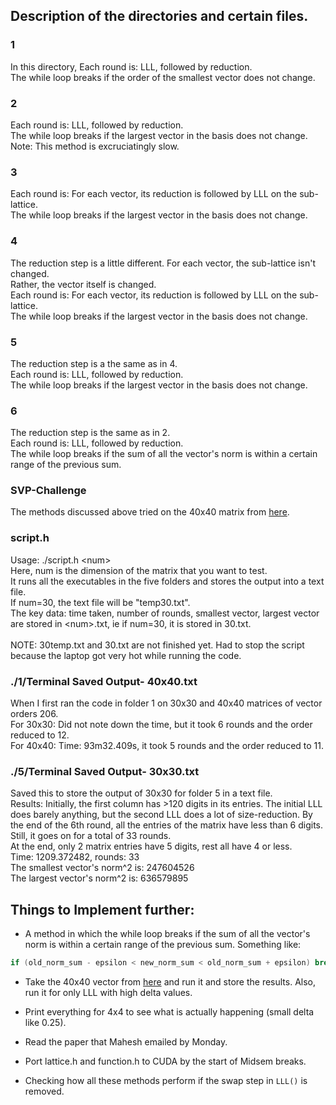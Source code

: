 ## Description of the directories and certain files.

### 1
In this directory, Each round is: LLL, followed by reduction. <br>
The while loop breaks if the order of the smallest vector does not change.

### 2
Each round is: LLL, followed by reduction. <br>
The while loop breaks if the largest vector in the basis does not change. <br>
Note: This method is excruciatingly slow. <br>

### 3
Each round is: For each vector, its reduction is followed by LLL on the sub-lattice.<br>
The while loop breaks if the largest vector in the basis does not change.

### 4
The reduction step is a little different. For each vector, the sub-lattice isn't changed.<br>
Rather, the vector itself is changed.<br>
Each round is: For each vector, its reduction is followed by LLL on the sub-lattice.<br>
The while loop breaks if the largest vector in the basis does not change.

### 5
The reduction step is a the same as in 4.<br>
Each round is: LLL, followed by reduction.<br>
The while loop breaks if the largest vector in the basis does not change.

### 6
The reduction step is the same as in 2.<br>
Each round is: LLL, followed by reduction. <br>
The while loop breaks if the sum of all the vector's norm is within a certain range of the previous sum.

### SVP-Challenge
The methods discussed above tried on the 40x40 matrix from [here](https://www.latticechallenge.org/svp-challenge/download/challenges/svpchallengedim40seed0.txt).

### script.h
Usage: ./script.h <num\><br>
Here, num is the dimension of the matrix that you want to test.<br>
It runs all the executables in the five folders and stores the output into a text file.<br>
If num=30, the text file will be "temp30.txt".<br>
The key data: time taken, number of rounds, smallest vector, largest vector are stored in <num\>.txt, ie if num=30, it is stored in 30.txt.<br><br>
NOTE: 30temp.txt and 30.txt are not finished yet. Had to stop the script because the laptop got very hot while running the code.

### ./1/Terminal Saved Output- 40x40.txt
When I first ran the code in folder 1 on 30x30 and 40x40 matrices of vector orders 206.<br>
For 30x30: Did not note down the time, but it took 6 rounds and the order reduced to 12.<br>
For 40x40: Time: 93m32.409s, it took 5 rounds and the order reduced to 11.

### ./5/Terminal Saved Output- 30x30.txt
Saved this to store the output of 30x30 for folder 5 in a text file.<br>
Results: Initially, the first column has >120 digits in its entries. The initial LLL does
barely anything, but the second LLL does a lot of size-reduction. By the end of the 6th round, all the entries of the matrix have less than 6 digits.
Still, it goes on for a total of 33 rounds.<br>
At the end, only 2 matrix entries have 5 digits, rest all have 4 or less.<br>
Time: 1209.372482, rounds: 33<br>
The smallest vector's norm^2 is:  247604526<br>
The largest vector's norm^2 is:   636579895<br>

## Things to Implement further:

* A method in which the while loop breaks if the sum of all the vector's norm is within a certain range of the previous sum. Something like:
```c
if (old_norm_sum - epsilon < new_norm_sum < old_norm_sum + epsilon) break;
```
* Take the 40x40 vector from [here](https://www.latticechallenge.org/svp-challenge/download/challenges/svpchallengedim40seed0.txt) and run it and store the results. Also, run it for only LLL with high delta values.

* Print everything for 4x4 to see what is actually happening (small delta like 0.25).

* Read the paper that Mahesh emailed by Monday.

* Port lattice.h and function.h to CUDA by the start of Midsem breaks.

* Checking how all these methods perform if the swap step in ```LLL()``` is removed.
